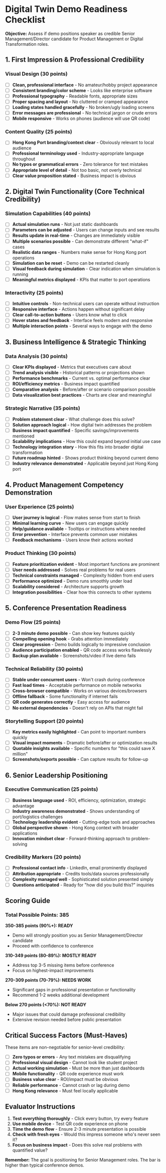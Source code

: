# Digital Twin Demo Readiness Checklist

**Objective:** Assess if demo positions speaker as credible Senior Management/Director candidate for Product Management or Digital Transformation roles.

## 1. First Impression & Professional Credibility

### Visual Design (30 points)
- [ ] **Clean, professional interface** - No amateur/hobby project appearance
- [ ] **Consistent branding/color scheme** - Looks like enterprise software
- [ ] **Professional typography** - Readable fonts, appropriate sizes
- [ ] **Proper spacing and layout** - No cluttered or cramped appearance
- [ ] **Loading states handled gracefully** - No broken/ugly loading screens
- [ ] **Error messages are professional** - No technical jargon or crude errors
- [ ] **Mobile responsive** - Works on phones (audience will use QR code)

### Content Quality (25 points)
- [ ] **Hong Kong Port branding/context clear** - Obviously relevant to local audience
- [ ] **Professional terminology used** - Industry-appropriate language throughout
- [ ] **No typos or grammatical errors** - Zero tolerance for text mistakes
- [ ] **Appropriate level of detail** - Not too basic, not overly technical
- [ ] **Clear value proposition stated** - Business impact is obvious

## 2. Digital Twin Functionality (Core Technical Credibility)

### Simulation Capabilities (40 points)
- [ ] **Actual simulation runs** - Not just static dashboards
- [ ] **Parameters can be adjusted** - Users can change inputs and see results
- [ ] **Results update in real-time** - Changes are immediately visible
- [ ] **Multiple scenarios possible** - Can demonstrate different "what-if" cases
- [ ] **Realistic data ranges** - Numbers make sense for Hong Kong port operations
- [ ] **Simulation can be reset** - Demo can be restarted cleanly
- [ ] **Visual feedback during simulation** - Clear indication when simulation is running
- [ ] **Meaningful metrics displayed** - KPIs that matter to port operations

### Interactivity (25 points)
- [ ] **Intuitive controls** - Non-technical users can operate without instruction
- [ ] **Responsive interface** - Actions happen without significant delay
- [ ] **Clear call-to-action buttons** - Users know what to click
- [ ] **Hover states and feedback** - Interface feels modern and responsive
- [ ] **Multiple interaction points** - Several ways to engage with the demo

## 3. Business Intelligence & Strategic Thinking

### Data Analysis (30 points)
- [ ] **Clear KPIs displayed** - Metrics that executives care about
- [ ] **Trend analysis visible** - Historical patterns or projections shown
- [ ] **Performance benchmarks** - Current vs. optimal performance clear
- [ ] **ROI/efficiency metrics** - Business impact quantified
- [ ] **Comparative analysis** - Before/after or scenario comparison possible
- [ ] **Data visualization best practices** - Charts are clear and meaningful

### Strategic Narrative (35 points)
- [ ] **Problem statement clear** - What challenge does this solve?
- [ ] **Solution approach logical** - How digital twin addresses the problem
- [ ] **Business impact quantified** - Specific savings/improvements mentioned
- [ ] **Scalability implications** - How this could expand beyond initial use case
- [ ] **Technology integration story** - How this fits into broader digital transformation
- [ ] **Future roadmap hinted** - Shows product thinking beyond current demo
- [ ] **Industry relevance demonstrated** - Applicable beyond just Hong Kong port

## 4. Product Management Competency Demonstration

### User Experience (25 points)
- [ ] **User journey is logical** - Flow makes sense from start to finish
- [ ] **Minimal learning curve** - New users can engage quickly
- [ ] **Help/guidance available** - Tooltips or instructions where needed
- [ ] **Error prevention** - Interface prevents common user mistakes
- [ ] **Feedback mechanisms** - Users know their actions worked

### Product Thinking (30 points)
- [ ] **Feature prioritization evident** - Most important functions are prominent
- [ ] **User needs addressed** - Solves real problems for real users
- [ ] **Technical constraints managed** - Complexity hidden from end users
- [ ] **Performance optimized** - Demo runs smoothly under load
- [ ] **Scalability considered** - Architecture supports growth
- [ ] **Integration possibilities** - Clear how this connects to other systems

## 5. Conference Presentation Readiness

### Demo Flow (25 points)
- [ ] **2-3 minute demo possible** - Can show key features quickly
- [ ] **Compelling opening hook** - Grabs attention immediately
- [ ] **Clear progression** - Demo builds logically to impressive conclusion
- [ ] **Audience participation enabled** - QR code access works flawlessly
- [ ] **Backup plan available** - Screenshots/video if live demo fails

### Technical Reliability (30 points)
- [ ] **Stable under concurrent users** - Won't crash during conference
- [ ] **Fast load times** - Acceptable performance on mobile networks
- [ ] **Cross-browser compatible** - Works on various devices/browsers
- [ ] **Offline fallback** - Some functionality if internet fails
- [ ] **QR code generates correctly** - Easy access for audience
- [ ] **No external dependencies** - Doesn't rely on APIs that might fail

### Storytelling Support (20 points)
- [ ] **Key metrics easily highlighted** - Can point to important numbers quickly
- [ ] **Visual impact moments** - Dramatic before/after or optimization results
- [ ] **Quotable insights available** - Specific numbers for "this could save X million"
- [ ] **Screenshots/exports possible** - Can capture results for follow-up

## 6. Senior Leadership Positioning

### Executive Communication (25 points)
- [ ] **Business language used** - ROI, efficiency, optimization, strategic advantage
- [ ] **Industry awareness demonstrated** - Shows understanding of port/logistics challenges
- [ ] **Technology leadership evident** - Cutting-edge tools and approaches
- [ ] **Global perspective shown** - Hong Kong context with broader applications
- [ ] **Innovation mindset clear** - Forward-thinking approach to problem-solving

### Credibility Markers (20 points)
- [ ] **Professional contact info** - LinkedIn, email prominently displayed
- [ ] **Attribution appropriate** - Credits tools/data sources professionally
- [ ] **Complexity managed well** - Sophisticated solution presented simply
- [ ] **Questions anticipated** - Ready for "how did you build this?" inquiries

## Scoring Guide

### Total Possible Points: 385

**350-385 points (90%+): READY**
- Demo will strongly position you as Senior Management/Director candidate
- Proceed with confidence to conference

**310-349 points (80-89%): MOSTLY READY**
- Address top 3-5 missing items before conference
- Focus on highest-impact improvements

**270-309 points (70-79%): NEEDS WORK**
- Significant gaps in professional presentation or functionality
- Recommend 1-2 weeks additional development

**Below 270 points (<70%): NOT READY**
- Major issues that could damage professional credibility
- Extensive revision needed before public presentation

## Critical Success Factors (Must-Haves)

These items are non-negotiable for senior-level credibility:

- [ ] **Zero typos or errors** - Any text mistakes are disqualifying
- [ ] **Professional visual design** - Cannot look like student project
- [ ] **Actual working simulation** - Must be more than just dashboards
- [ ] **Mobile functionality** - QR code experience must work
- [ ] **Business value clear** - ROI/impact must be obvious
- [ ] **Reliable performance** - Cannot crash or lag during demo
- [ ] **Hong Kong relevance** - Must feel locally applicable

## Evaluator Instructions

1. **Test everything thoroughly** - Click every button, try every feature
2. **Use mobile device** - Test QR code experience on phone
3. **Time the demo flow** - Ensure 2-3 minute presentation is possible
4. **Check with fresh eyes** - Would this impress someone who's never seen it?
5. **Focus on business impact** - Does this solve real problems with quantified value?

**Remember:** The goal is positioning for Senior Management roles. The bar is higher than typical conference demos.